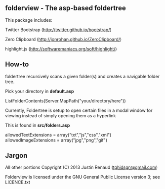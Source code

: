 folderview - The asp-based foldertree
--------------
This package includes:

Twitter Bootstrap (http://twitter.github.io/bootstrap/)

Zero Clipboard (http://jonrohan.github.io/ZeroClipboard/)

highlight.js (http://softwaremaniacs.org/soft/highlight/)

How-to
--------------
foldertree recursively scans a given folder(s) and creates a navigable folder tree.

Pick your directory in **default.asp**

  ListFolderContents(Server.MapPath("your/directory/here"))

Currently, Foldertree is setup to open certain files in a modal window for viewing instead of simply opening them as a hyperlink

This is found in **src/folders.asp**

  allowedTextExtensions = array("txt","js","css","xml")
  allowedImageExtensions = array("jpg","png","gif")
  

Jargon
--------------
All other portions Copyright (C) 2013 Justin Renaud (tghidsgn@gmail.com)

Folderview is licensed under the GNU General Public License version 3; see LICENCE.txt
